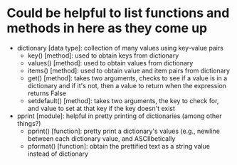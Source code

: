 # Could be helpful to list functions and methods in here as they come up 
- dictionary [data type]: collection of many values using key-value pairs
    - key() [method]: used to obtain keys from dictionary
    - values() [method]: used to obtain values from dictionary
    - items() [method]: used to obtain value and item pairs from dictionary 
    - get() [method]: takes two arguments, checks to see if a value is in a dictionary and if it's not, then a value to return when the expression returns False
    - setdefault() [method]: takes two arguments, the key to check for, and value to set at that key if the key doesn't exist
- pprint [module]: helpful in pretty printing of dictionaries (among other things?)
    - pprint() [function]: pretty print a dictionary's values (e.g., newline between each dictionary value, and ASCIIbetically
    - pformat() [function]: obtain the prettified text as a string value instead of dictionary